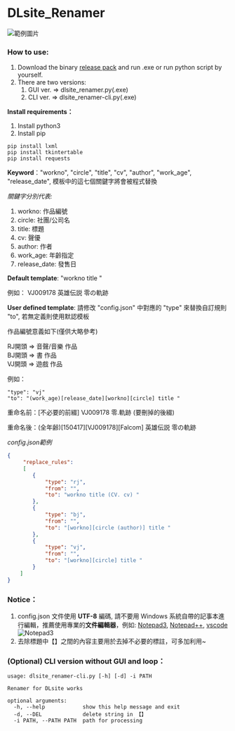 # DLsite_Renamer
![範例圖片](https://i.imgur.com/8EH3l16.png)

### How to use:
1. Download the binary [release pack](https://github.com/ch010060/DLsite_Renamer/releases) and run .exe or run python script by yourself.
2. There are two versions:	
	1. GUI ver. => dlsite_renamer.py(.exe)
	2. CLI ver. => dlsite_renamer-cli.py(.exe)

**Install requirements：**
1. Install python3
2. Install pip
```
pip install lxml
pip install tkintertable
pip install requests
```

**Keyword**："workno", "circle", "title", "cv", "author", "work_age", "release_date", 模板中的這七個關鍵字將會被程式替換  

*關鍵字分別代表:*
1. workno: 作品編號
2. circle: 社團/公司名
3. title: 標題
4. cv: 聲優
5. author: 作者
6. work_age: 年齡指定
7. release_date: 發售日

**Default template**: "workno title "

例如： VJ009178 英雄伝説 零の軌跡

**User defined template**: 請修改 "config.json" 中對應的 "type" 來替換自訂規則 "to", 若無定義則使用默認模板

作品編號意義如下(僅供大略參考)     

RJ開頭 => 音聲/音樂 作品    
BJ開頭 => 書 作品  
VJ開頭 => 遊戲 作品     

例如：
```
"type": "vj"        
"to": "(work_age)[release_date][workno][circle] title "     
```

重命名前：[不必要的前綴] VJ009178 零.軌跡 (要刪掉的後綴)

重命名後：(全年齢)[150417][VJ009178][Falcom] 英雄伝説 零の軌跡

*config.json範例*
```json
{
	 "replace_rules":
	 [
		{
            "type": "rj",
			"from": "",
			"to": "workno title (CV. cv) "
		},
		{
            "type": "bj",
			"from": "",
			"to": "[workno][circle (author)] title "
		},
		{
            "type": "vj",
			"from": "",
			"to": "[workno][circle] title "
		}
	]
}
```

### Notice：
1. config.json 文件使用 **UTF-8** 編碼, 請不要用 Windows 系統自帶的記事本進行編輯，推薦使用專業的**文件編輯器**，例如: [Notepad3](https://www.appinn.com/notepad3/), [Notepad++](https://notepad-plus-plus.org/), [vscode](https://code.visualstudio.com/)
![Notepad3](https://i.imgur.com/5ouMclD.png)
2. 去除標題中【】之間的內容主要用於去掉不必要的標註，可多加利用~

### (Optional) CLI version without GUI and loop：
```
usage: dlsite_renamer-cli.py [-h] [-d] -i PATH

Renamer for DLsite works

optional arguments:
  -h, --help            show this help message and exit
  -d, --DEL             delete string in 【】
  -i PATH, --PATH PATH  path for processing
```
